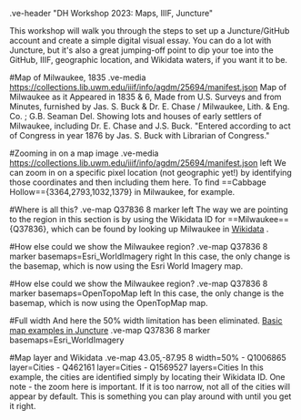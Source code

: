 .ve-header "DH Workshop 2023: Maps, IIIF, Juncture"

This workshop will walk you through the steps to set up a Juncture/GitHub account and create a simple digital visual essay. You can do a lot with Juncture, but it's also a great jumping-off point to dip your toe into the GitHub, IIIF, geographic location, and Wikidata waters, if you want it to be. 

#Map of Milwaukee, 1835
.ve-media https://collections.lib.uwm.edu/iiif/info/agdm/25694/manifest.json 
Map of Milwaukee as it Appeared in 1835 & 6, Made from U.S. Surveys and from Minutes, furnished by Jas. S. Buck & Dr. E. Chase / Milwaukee, Lith. & Eng. Co. ; G.B. Seaman Del. Showing lots and houses of early settlers of Milwaukee, including Dr. E. Chase and J.S. Buck. "Entered according to act of Congress in year 1876 by Jas. S. Buck with Librarian of Congress."

#Zooming in on a map image
.ve-media https://collections.lib.uwm.edu/iiif/info/agdm/25694/manifest.json left
We can zoom in on a specific pixel location (not geographic yet!) by identifying those coordinates and then including them here. To find ==Cabbage Hollow=={3364,2793,1032,1379} in Milwaukee, for example. 

#Where is all this?
.ve-map Q37836 8 marker left
The way we are pointing to the region in this section is by using the Wikidata ID for ==Milwaukee=={Q37836}, which can be found by looking up Milwaukee in [Wikidata](https://www.wikidata.org/) . 

#How else could we show the Milwaukee region?
.ve-map  Q37836 8 marker basemaps=Esri_WorldImagery right
In this case, the only change is the basemap, which is now using the Esri World Imagery map.

#How else could we show the Milwaukee region?
.ve-map  Q37836 8 marker basemaps=OpenTopoMap left
In this case, the only change is the basemap, which is now using the OpenTopMap map.

#Full width
And here the 50% width limitation has been eliminated. [Basic map examples in Juncture](https://www.juncture-digital.org/components/map?id=basic-map-examples)
.ve-map  Q37836 8 marker basemaps=Esri_WorldImagery 

#Map layer and Wikidata
.ve-map 43.05,-87.95 8 width=50% 
    - Q1006865 layer=Cities
    - Q462161 layer=Cities
    - Q1569527 layers=Cities
In this example, the cities are identified simply by locating their Wikidata ID. One note - the zoom here is important. If it is too narrow, not all of the cities will appear by default. This is something you can play around with until you get it right.     

